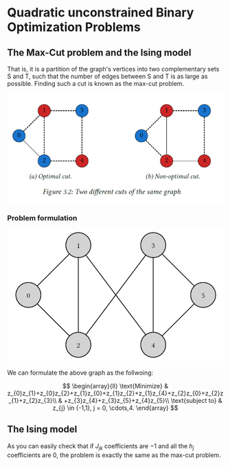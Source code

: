 # Quadratic unconstrained Binary Optimization Problems

## The Max-Cut problem and the Ising model
That is, it is a partition of the graph's vertices into two complementary sets S and T, such that the number of edges between S and T is as large as possible. Finding such a cut is known as the max-cut problem.

![MaxCut](../QuantumOpt/images/MaxCut.png)

### Problem formulation

![MaxCut2](../QuantumOpt/images/MaxCut2.png)

We can formulate the above graph as the follwoing:

$$
\begin{array}{ll}
    \text{Minimize} & z_{0}z_{1}+z_{0}z_{2}+z_{1}z_{0}+z_{1}z_{2}+z_{1}z_{4}+z_{2}z_{0}+z_{2}z_{1}+z_{2}z_{3}\\
     & +z_{3}z_{4}+z_{3}z_{5}+z_{4}z_{5}\\
    \text{subject to} & z_{j} \in {-1,1}, j = 0, \cdots,4.
\end{array}
$$

## The Ising model

As you can easily check that if $J_{jk}$ coefficients are $-1$ and all the $h_j$ coefficients are $0$, the problem is exactly the same as the max-cut problem.